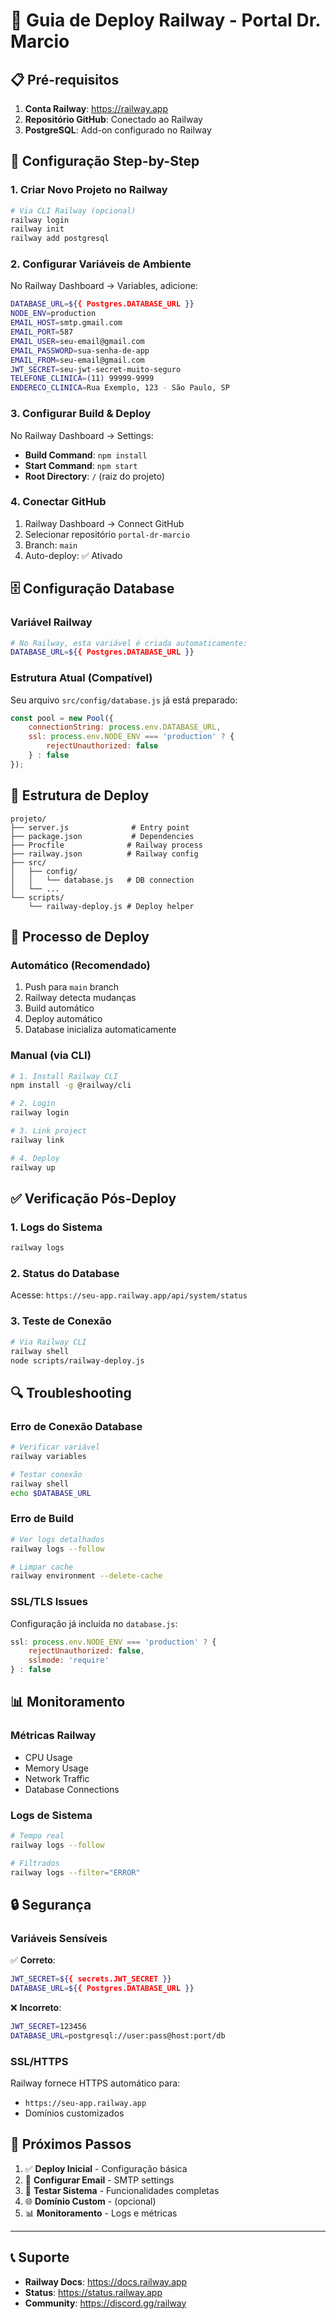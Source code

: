 # 🚀 Guia de Deploy Railway - Portal Dr. Marcio

## 📋 Pré-requisitos

1. **Conta Railway**: https://railway.app
2. **Repositório GitHub**: Conectado ao Railway
3. **PostgreSQL**: Add-on configurado no Railway

## 🔧 Configuração Step-by-Step

### 1. Criar Novo Projeto no Railway

```bash
# Via CLI Railway (opcional)
railway login
railway init
railway add postgresql
```

### 2. Configurar Variáveis de Ambiente

No Railway Dashboard → Variables, adicione:

```bash
DATABASE_URL=${{ Postgres.DATABASE_URL }}
NODE_ENV=production
EMAIL_HOST=smtp.gmail.com
EMAIL_PORT=587
EMAIL_USER=seu-email@gmail.com
EMAIL_PASSWORD=sua-senha-de-app
EMAIL_FROM=seu-email@gmail.com
JWT_SECRET=seu-jwt-secret-muito-seguro
TELEFONE_CLINICA=(11) 99999-9999
ENDERECO_CLINICA=Rua Exemplo, 123 - São Paulo, SP
```

### 3. Configurar Build & Deploy

No Railway Dashboard → Settings:

- **Build Command**: `npm install`
- **Start Command**: `npm start` 
- **Root Directory**: `/` (raiz do projeto)

### 4. Conectar GitHub

1. Railway Dashboard → Connect GitHub
2. Selecionar repositório `portal-dr-marcio`
3. Branch: `main`
4. Auto-deploy: ✅ Ativado

## 🗄️ Configuração Database

### Variável Railway

```bash
# No Railway, esta variável é criada automaticamente:
DATABASE_URL=${{ Postgres.DATABASE_URL }}
```

### Estrutura Atual (Compatível)

Seu arquivo `src/config/database.js` já está preparado:

```javascript
const pool = new Pool({
    connectionString: process.env.DATABASE_URL,
    ssl: process.env.NODE_ENV === 'production' ? { 
        rejectUnauthorized: false 
    } : false
});
```

## 📁 Estrutura de Deploy

```
projeto/
├── server.js              # Entry point
├── package.json           # Dependencies
├── Procfile              # Railway process
├── railway.json          # Railway config
├── src/
│   ├── config/
│   │   └── database.js   # DB connection
│   └── ...
└── scripts/
    └── railway-deploy.js # Deploy helper
```

## 🚀 Processo de Deploy

### Automático (Recomendado)

1. Push para `main` branch
2. Railway detecta mudanças
3. Build automático
4. Deploy automático
5. Database inicializa automaticamente

### Manual (via CLI)

```bash
# 1. Install Railway CLI
npm install -g @railway/cli

# 2. Login
railway login

# 3. Link project
railway link

# 4. Deploy
railway up
```

## ✅ Verificação Pós-Deploy

### 1. Logs do Sistema

```bash
railway logs
```

### 2. Status do Database

Acesse: `https://seu-app.railway.app/api/system/status`

### 3. Teste de Conexão

```bash
# Via Railway CLI
railway shell
node scripts/railway-deploy.js
```

## 🔍 Troubleshooting

### Erro de Conexão Database

```bash
# Verificar variável
railway variables

# Testar conexão
railway shell
echo $DATABASE_URL
```

### Erro de Build

```bash
# Ver logs detalhados
railway logs --follow

# Limpar cache
railway environment --delete-cache
```

### SSL/TLS Issues

Configuração já incluída no `database.js`:

```javascript
ssl: process.env.NODE_ENV === 'production' ? { 
    rejectUnauthorized: false,
    sslmode: 'require'
} : false
```

## 📊 Monitoramento

### Métricas Railway

- CPU Usage
- Memory Usage  
- Network Traffic
- Database Connections

### Logs de Sistema

```bash
# Tempo real
railway logs --follow

# Filtrados
railway logs --filter="ERROR"
```

## 🔒 Segurança

### Variáveis Sensíveis

✅ **Correto**:
```bash
JWT_SECRET=${{ secrets.JWT_SECRET }}
DATABASE_URL=${{ Postgres.DATABASE_URL }}
```

❌ **Incorreto**:
```bash
JWT_SECRET=123456
DATABASE_URL=postgresql://user:pass@host:port/db
```

### SSL/HTTPS

Railway fornece HTTPS automático para:
- `https://seu-app.railway.app`
- Domínios customizados

## 🎯 Próximos Passos

1. ✅ **Deploy Inicial** - Configuração básica
2. 🔧 **Configurar Email** - SMTP settings
3. 📱 **Testar Sistema** - Funcionalidades completas
4. 🌐 **Domínio Custom** - (opcional)
5. 📊 **Monitoramento** - Logs e métricas

---

## 📞 Suporte

- **Railway Docs**: https://docs.railway.app
- **Status**: https://status.railway.app
- **Community**: https://discord.gg/railway
